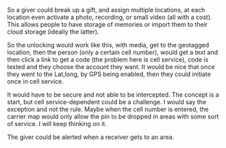So a giver could break up a gift, and assign multiple locations, at each location even activate a photo, recording, or small video (all with a cost). This allows people to have storage of memories or import them to their cloud storage (ideally the latter). 

So the unlocking would work like this, with media, get to the geotagged location, then the person (only a certain cell number), would get a text and then click a link to get a code (the problem here is cell service), code is texted and they choose the account they want. It would be nice that once they went to the Lat,long, by GPS being enabled, then they could initiate once in cell service. 

It would have to be secure and not able to be intercepted. The concept is a start, but cell service-dependent could be a challenge. I would say the exception and not the rule. Maybe when the cell number is entered, the carrier map would only allow the pin to be dropped in areas with some sort of service. I will keep thinking on it. 

The giver could be alerted when a receiver gets to an area. 